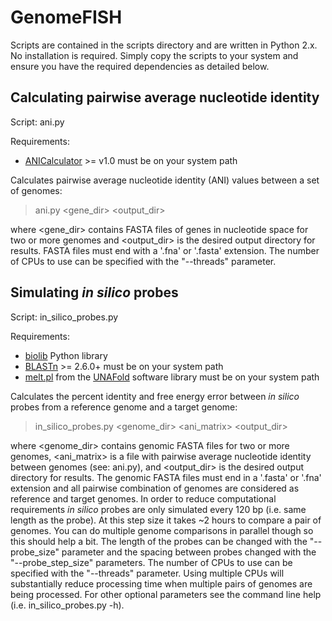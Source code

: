 # GenomeFISH

Scripts are contained in the scripts directory and are written in Python 2.x. No installation is required. Simply copy the scripts to your system and ensure you have the required dependencies as detailed below.

## Calculating pairwise average nucleotide identity

Script: ani.py

Requirements:
* [ANICalculator](https://ani.jgi-psf.org/html/home.php?) >= v1.0 must be on your system path

Calculates pairwise average nucleotide identity (ANI) values between a set of genomes:
> ani.py <gene_dir> <output_dir>

where <gene_dir> contains FASTA files of genes in nucleotide space for two or more genomes and <output_dir> is the desired output directory for results. FASTA files must end with a '.fna' or '.fasta' extension. The number of CPUs to use can be specified with the "--threads" parameter.

## Simulating <i>in silico</i> probes

Script: in_silico_probes.py

Requirements:
* [biolib](https://github.com/dparks1134/biolib) Python library
* [BLASTn](http://blast.ncbi.nlm.nih.gov) >= 2.6.0+ must be on your system path
* [melt.pl](http://unafold.rna.albany.edu/?q=unafold-man-pages/melt.pl) from the [UNAFold](http://unafold.rna.albany.edu/?q=unafold-man-pages) software library must be on your system path

Calculates the percent identity and free energy error between <i>in silico</i> probes from a reference genome and a target genome:
> in_silico_probes.py <genome_dir> <ani_matrix> <output_dir>

where <genome_dir> contains genomic FASTA files for two or more genomes, <ani_matrix> is a file with pairwise average nucleotide identity between genomes (see: ani.py), and <output_dir> is the desired output directory for results. The genomic FASTA files must end in a '.fasta' or '.fna' extension and all pairwise combination of genomes are considered as reference and target genomes. In order to reduce computational requirements <i>in silico</i> probes are only simulated every 120 bp (i.e. same length as the probe). At this step size it takes ~2 hours to compare a pair of genomes. You can do multiple genome comparisons in parallel though so this should help a bit. The length of the probes can be changed with the "--probe_size" parameter and the spacing between probes changed with the "--probe_step_size" parameters. The number of CPUs to use can be specified with the "--threads" parameter. Using multiple CPUs will substantially reduce processing time when multiple pairs of genomes are being processed. For other optional parameters see the command line help (i.e. in_silico_probes.py -h).

